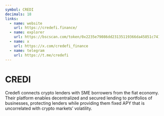 ```yaml
---
symbol: CREDI
decimals: 18
links:
  - name: website
    url: https://credefi.finance/
  - name: explorer
    url: https://bscscan.com/token/0x2235e79086dd23135119366da45851c741874e5b
  - name: x
    url: https://x.com/credefi_finance
  - name: telegram
    url: https://t.me/credefi
---
```


# CREDI

Credefi connects crypto lenders with SME borrowers from the fiat economy. Their platform enables decentralized and secured lending to portfolios of businesses, protecting lenders while providing them fixed APY that is uncorrelated with crypto markets’ volatility.
